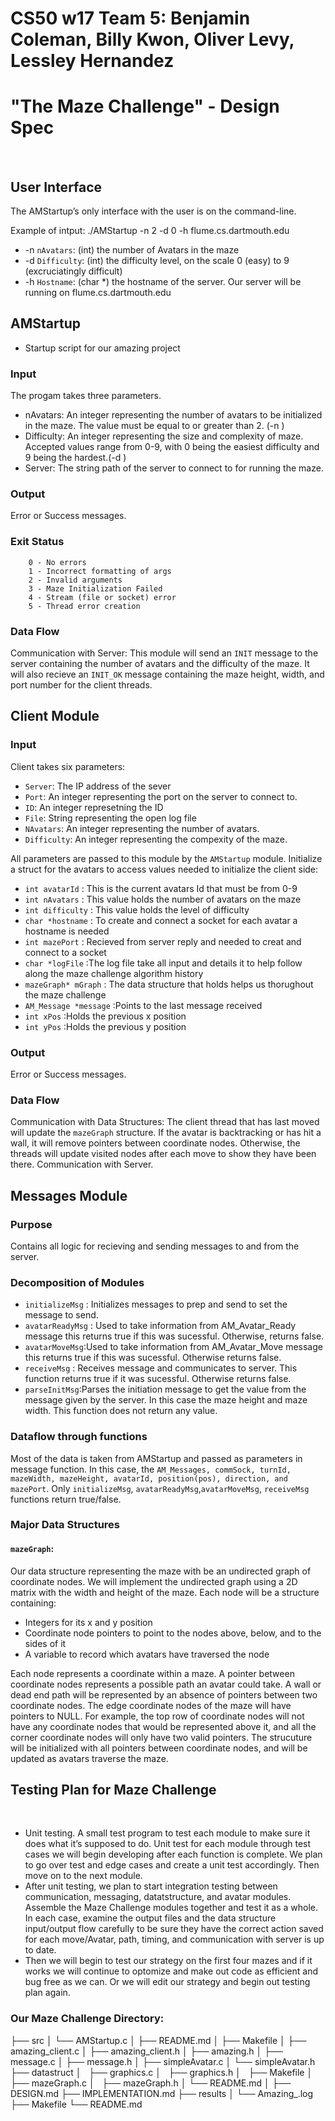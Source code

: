# CS50 w17 Team 5:  Benjamin Coleman, Billy Kwon, Oliver Levy, Lessley Hernandez
# "The Maze Challenge" - Design Spec
&nbsp;

## User Interface 
The AMStartup’s only interface with the user is on the command-line.

Example of intput: 
	./AMStartup -n 2 -d 0 -h flume.cs.dartmouth.edu

 *	-n `nAvatars`: (int) the number of Avatars in the maze
 *	-d `Difficulty`: (int) the difficulty level, on the scale 0 (easy) to 9 (excruciatingly difficult)
 *	-h `Hostname`: (char *) the hostname of the server. Our server will be running on flume.cs.dartmouth.edu

## AMStartup
- Startup script for our amazing project

### Input 
The progam takes three parameters.
 - nAvatars: An integer representing the number of avatars to be initialized in the maze. The value must be equal to or greater than 2. (-n )
 - Difficulty: An integer representing the size and complexity of maze. Accepted values range from 0-9, with 0 being the easiest difficulty and 9 being the hardest.(-d )
 - Server: The string path of the server to connect to for running the maze. 

### Output
Error or Success messages.

### Exit Status
 		0 - No errors
 		1 - Incorrect formatting of args
 		2 - Invalid arguments
 		3 - Maze Initialization Failed
 		4 - Stream (file or socket) error
 		5 - Thread error creation


### Data Flow
Communication with Server:
This module will send an `INIT` message to the server containing the number of avatars and the difficulty of the maze. It will also recieve an `INIT_OK` message containing the maze height, width, and port number for the client threads.

## Client Module 
### Input 
Client takes six parameters:
 - `Server`: The IP address of the sever 
 - `Port`: An integer representing the port on the server to connect to.
 - `ID`: An integer represetning the ID
 - `File`: String representing the open log file
 - `NAvatars`: An integer representing the number of avatars. 
 - `Difficulty`: An integer representing the compexity of the maze.

All parameters are passed to this module by the `AMStartup` module.
 Initialize a struct for the avatars to access values needed to initialize the client side: 
- 	`int avatarId` :	This is the current avatars Id that must be from 0-9
- 	`int nAvatars` : 	This value holds the number of avatars on the maze
- 	`int difficulty` : This value holds the level of difficulty
- 	`char *hostname` : To create and connect a socket for each avatar a hostname is needed
- 	`int mazePort` : Recieved from server reply and needed to creat and connect to a socket
- 	`char *logFile` :The log file take all input and details it to help follow along the maze challenge algorithm history
-	`mazeGraph* mGraph` : The data structure that holds helps us thorughout the maze challenge
-	`AM_Message *message` :Points to the last message received
-	`int xPos` :Holds the previous x position
-	`int yPos` :Holds the previous y position

### Output
Error or Success messages.

### Data Flow
Communication with Data Structures:
The client thread that has last moved will update the `mazeGraph` structure. If the avatar is backtracking or has hit a wall, it will remove pointers between coordinate nodes. Otherwise, the threads will update visited nodes after each move to show they have been there. 
Communication with Server. 

## Messages Module
### Purpose
Contains all logic for recieving and sending messages to and from the server.

### Decomposition of Modules 
- `initializeMsg` : Initializes messages to prep and send to set the message to send. 
- `avatarReadyMsg` : Used to take information from AM_Avatar_Ready message this returns true if this was sucessful. Otherwise, returns false. 
- `avatarMoveMsg`:Used to take information from AM_Avatar_Move message this returns true if this was sucessful. Otherwise returns false. 
- `receiveMsg` : Receives message and communicates to server. This function returns true if it was sucessful. Otherwise returns false.
- `parseInitMsg`:Parses the initiation message to get the value from the message given by the server. In this case the maze height and maze width. This function does not return any value. 


### Dataflow through functions 
Most of the data is taken from AMStartup and passed as parameters in message function. In this case, the `AM_Messages, commSock, turnId, mazeWidth, mazeHeight, avatarId, position(pos), direction, and mazePort`. Only `initializeMsg`, `avatarReadyMsg`,`avatarMoveMsg`, `receiveMsg` functions return true/false. 


### Major Data Structures
#### `mazeGraph`:
Our data structure representing the maze with be an undirected graph of coordinate nodes. We will implement the undirected graph using a 2D matrix with the width and height of the maze.
Each node will be a structure containing: 
- Integers for its x and y position
- Coordinate node pointers to point to the nodes above, below, and to the sides of it
- A variable to record which avatars have traversed the node

Each node represents a coordinate within a maze. A pointer between coordinate nodes represents a possible path an avatar could take. A wall or dead end path will be represented by an absence of pointers between two coordinate nodes. The edge coordinate nodes of the maze will have pointers to NULL. For example, the top row of coordinate nodes will not have any coordinate nodes that would be represented  above it, and all the corner coordinate nodes will only have two valid pointers.  The strucuture will be initialized with all pointers between coordinate nodes, and will be updated as avatars traverse the maze.  


## Testing Plan for Maze Challenge 
&nbsp;
 - Unit testing. A small test program to test each module to make sure it does what it’s supposed to do. Unit test for each module through test cases we will begin developing after each function is complete. We plan to go over test and edge cases and create a unit test accordingly. Then move on to the next module. 
 - After unit testing, we plan to start integration testing between communication, messaging, datatstructure, and avatar modules. Assemble the Maze Challenge modules together and test it as a whole. In each case, examine the output files and the data structure input/output flow carefully to be sure they have the correct action saved for each move/Avatar, path, timing, and communication with server is up to date.
 - Then we will begin to test our strategy on the first four mazes and if it works we will continue to optomize and make out code as efficient and bug free as we can. Or we will edit our strategy and begin out testing plan again. 

### Our Maze Challenge Directory:
├── src
│	└── AMStartup.c
│	├── README.md
│	├── Makefile
│	├── amazing_client.c
│	├── amazing_client.h
│	├── amazing.h
│	├── message.c
│	├── message.h
│	├── simpleAvatar.c
│	└── simpleAvatar.h
├── datastruct
│   ├── graphics.c
│   ├── graphics.h
│   ├── Makefile
│   ├── mazeGraph.c
│   ├── mazeGraph.h
│	└── README.md
│
├── DESIGN.md
├── IMPLEMENTATION.md
├── results
│	└── Amazing_<USER>_<N>_<D>.log
├── Makefile
└── README.md